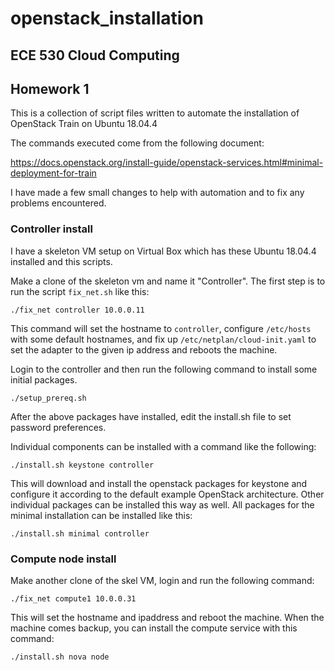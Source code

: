 # openstack_installation

## ECE 530 Cloud Computing
## Homework 1

This is a collection of script files written to automate
the installation of OpenStack Train on Ubuntu 18.04.4

The commands executed come from the following document:

https://docs.openstack.org/install-guide/openstack-services.html#minimal-deployment-for-train

I have made a few small changes to help with automation and to fix
any problems encountered.


### Controller install

I have a skeleton VM setup on Virtual Box which has
these Ubuntu 18.04.4 installed and this scripts.

Make a clone of the skeleton vm and name it "Controller".
The first step is to run the script `fix_net.sh` like this:

```
./fix_net controller 10.0.0.11
```

This command will set the hostname to `controller`, configure
`/etc/hosts` with some default hostnames, and fix up
`/etc/netplan/cloud-init.yaml` to set the adapter to the given
ip address and reboots the machine.

Login to the controller and then run the following command to install
some initial packages.

```
./setup_prereq.sh
```

After the above packages have installed, edit the install.sh file
to set password preferences.

Individual components can be installed with a command like the following:

```
./install.sh keystone controller
```

This will download and install the openstack packages for keystone
and configure it according to the default example OpenStack architecture.
Other individual packages can be installed this way as well. All packages
for the minimal installation can be installed like this:

```
./install.sh minimal controller
```

### Compute node install

Make another clone of the skel VM, login and run the following command:

```
./fix_net compute1 10.0.0.31
```

This will set the hostname and ipaddress and reboot the machine.
When the machine comes backup, you can install the compute service
with this command:

```
./install.sh nova node
```

